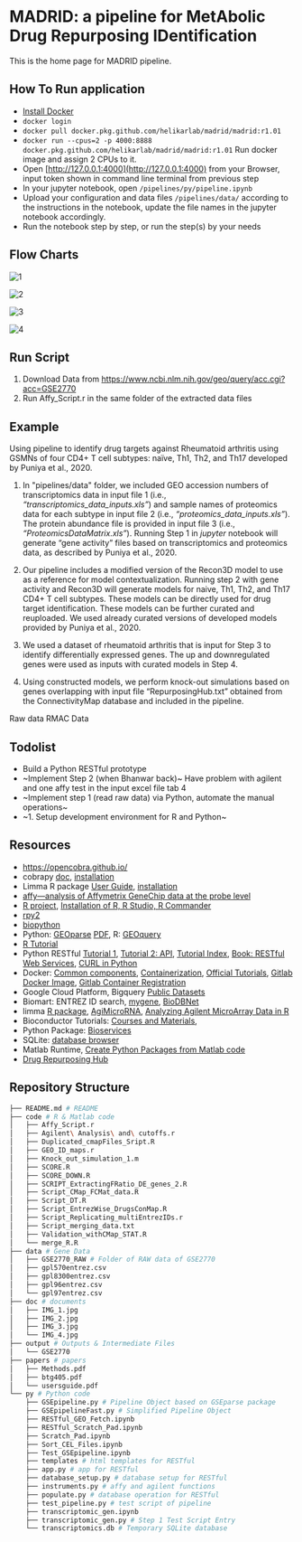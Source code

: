 # MADRID: a pipeline for MetAbolic Drug Repurposing IDentification

This is the home page for MADRID pipeline.

## How To Run application
- [Install Docker](https://docs.docker.com/install/)
- `docker login`
- `docker pull docker.pkg.github.com/helikarlab/madrid/madrid:r1.01`
- `docker run --cpus=2 -p 4000:8888 docker.pkg.github.com/helikarlab/madrid/madrid:r1.01` Run docker image and assign 2 CPUs to it.
- Open [http://127.0.0.1:4000](http://127.0.0.1:4000) from your Browser, input token shown in command line terminal from previous step
- In your jupyter notebook, open `/pipelines/py/pipeline.ipynb`
- Upload your configuration and data files `/pipelines/data/` according to the instructions in the notebook, update the file names in the jupyter notebook accordingly.
- Run the notebook step by step, or run the step(s) by your needs








## Flow Charts
![1](./doc/IMG_1.jpg)

![2](./doc/IMG_2.jpg)

![3](./doc/IMG_3.jpg)

![4](./doc/IMG_4.jpg)

## Run Script
1. Download Data from https://www.ncbi.nlm.nih.gov/geo/query/acc.cgi?acc=GSE2770
2. Run Affy_Script.r in the same folder of the extracted data files


## Example

Using pipeline to identify drug targets against Rheumatoid arthritis using GSMNs of four CD4+ T cell subtypes: naïve, Th1, Th2, and Th17 developed by Puniya et al., 2020. 

1. In "pipelines/data" folder, we included GEO accession numbers of transcriptomics data in input file 1 (i.e., _“transcriptomics_data_inputs.xls”_) and sample names of proteomics data for each subtype in input file 2 (i.e., _“proteomics_data_inputs.xls”_). The protein abundance file is provided in input file 3 (i.e., _“ProteomicsDataMatrix.xls”_). Running Step 1 in _jupyter_ notebook will generate “gene activity” files based on transcriptomics and proteomics data, as described by Puniya et al., 2020. 

2. Our pipeline includes a modified version of the Recon3D model to use as a reference for model contextualization. Running step 2 with gene activity and Recon3D will generate models for naive, Th1, Th2, and Th17 CD4+ T cell subtypes. These models can be directly used for drug target identification. These models can be further curated and reuploaded. We used already curated versions of developed models provided by Puniya et al., 2020. 

3. We used a dataset of rheumatoid arthritis that is input for Step 3 to identify differentially expressed genes. The up and downregulated genes were used as inputs with curated models in Step 4. 

4. Using constructed models, we perform knock-out simulations based on genes overlapping with input file “RepurposingHub.txt” obtained from the ConnectivityMap database and included in the pipeline. 

Raw data
RMAC Data

## Todolist
* Build a Python RESTful prototype
* ~Implement Step 2 (when Bhanwar back)~ Have problem with agilent and one affy test in the input excel file tab 4
* ~Implement step 1 (read raw data) via Python, automate the manual operations~
* ~1. Setup development environment for R and Python~



## Resources
* https://opencobra.github.io/
* cobrapy [doc](https://cobrapy.readthedocs.io/en/stable/), [installation](https://github.com/opencobra/cobrapy/blob/master/INSTALL.rst)
* Limma R package [User Guide](https://www.bioconductor.org/packages/release/bioc/vignettes/limma/inst/doc/usersguide.pdf), [installation](https://bioconductor.org/packages/release/bioc/html/limma.html)
* [affy—analysis of Affymetrix GeneChip data at the probe level](./papers/btg405.pdf)
* [R project](https://www.r-project.org/), [Installation of R, R Studio, R Commander](https://www.andrewheiss.com/blog/2012/04/17/install-r-rstudio-r-commander-windows-osx/)
* [rpy2](https://rpy2.readthedocs.io)
* [biopython](https://biopython.org/wiki/Packages)
* Python: [GEOparse](https://geoparse.readthedocs.io/) [PDF](./doc/geoparse.pdf), R: [GEOquery](https://bioconductor.org/packages/release/bioc/html/GEOquery.html)
* [R Tutorial](https://www.cyclismo.org/tutorial/R/index.html)
* Python RESTful [Tutorial 1](https://kite.com/blog/python/flask-sqlalchemy-tutorial/), [Tutorial 2: API](https://kite.com/blog/python/flask-restful-api-tutorial/), [Tutorial Index](https://realpython.com/tutorials/api/), [Book: RESTful Web Services](http://restfulwebapis.org/RESTful_Web_Services/), [CURL in Python](https://curl.trillworks.com/#python)
* Docker: [Common components](https://www.digitalocean.com/community/tutorials/the-docker-ecosystem-an-introduction-to-common-components), [Containerization](https://www.digitalocean.com/community/tutorials/the-docker-ecosystem-an-overview-of-containerization), [Official Tutorials](https://docs.docker.com/get-started/), [Gitlab Docker Image](https://docs.gitlab.com/ee/ci/docker/using_docker_build.html), [Gitlab Container Registration](https://docs.gitlab.com/ee/user/packages/container_registry/)
* Google Cloud Platform, Bigquery [Public Datasets](https://www.reddit.com/r/bigquery/wiki/datasets)
* Biomart: ENTREZ ID search, [mygene](https://mygene.info/), [BioDBNet](https://biodbnet-abcc.ncifcrf.gov/db/db2db.php)
* limma [R package](http://bioconductor.org/packages/release/bioc/html/limma.html), [AgiMicroRNA](https://bioconductor.org/packages/release/bioc/html/AgiMicroRna.html), [Analyzing Agilent MicroArray Data in R](https://support.bioconductor.org/p/96655/)
* Bioconductor Tutorials: [Courses and Materials](http://master.bioconductor.org/help/course-materials/),
* Python Package: [Bioservices](https://bioservices.readthedocs.io/en/master/)
* SQLite: [database browser](https://sqlitebrowser.org/dl/)
* Matlab Runtime, [Create Python Packages from Matlab code](https://www.mathworks.com/help/compiler_sdk/gs/create-a-python-application-with-matlab-code.html)
* [Drug Repurposing Hub](https://clue.io/repurposing-app)






## Repository Structure

```bash
├── README.md # README
├── code # R & Matlab code
│   ├── Affy_Script.r
│   ├── Agilent\ Analysis\ and\ cutoffs.r
│   ├── Duplicated_cmapFiles_Sript.R
│   ├── GEO_ID_maps.r
│   ├── Knock_out_simulation_1.m
│   ├── SCORE.R
│   ├── SCORE_DOWN.R
│   ├── SCRIPT_ExtractingFRatio_DE_genes_2.R
│   ├── Script_CMap_FCMat_data.R
│   ├── Script_DT.R
│   ├── Script_EntrezWise_DrugsConMap.R
│   ├── Script_Replicating_multiEntrezIDs.r
│   ├── Script_merging_data.txt
│   ├── Validation_withCMap_STAT.R
│   └── merge_R.R
├── data # Gene Data
│   ├── GSE2770_RAW # Folder of RAW data of GSE2770
│   ├── gpl570entrez.csv
│   ├── gpl8300entrez.csv
│   ├── gpl96entrez.csv
│   └── gpl97entrez.csv
├── doc # documents
│   ├── IMG_1.jpg
│   ├── IMG_2.jpg
│   ├── IMG_3.jpg
│   └── IMG_4.jpg
├── output # Outputs & Intermediate Files
│   └── GSE2770
├── papers # papers
│   ├── Methods.pdf
│   ├── btg405.pdf
│   └── usersguide.pdf
└── py # Python code
    ├── GSEpipeline.py # Pipeline Object based on GSEparse package
    ├── GSEpipelineFast.py # Simplified Pipeline Object
    ├── RESTful_GEO_Fetch.ipynb
    ├── RESTful_Scratch_Pad.ipynb
    ├── Scratch_Pad.ipynb
    ├── Sort_CEL_Files.ipynb
    ├── Test_GSEpipeline.ipynb
    ├── templates # html templates for RESTful
    ├── app.py # app for RESTful
    ├── database_setup.py # database setup for RESTful
    ├── instruments.py # affy and agilent functions
    ├── populate.py # database operation for RESTful
    ├── test_pipeline.py # test script of pipeline
    ├── transcriptomic_gen.ipynb
    ├── transcriptomic_gen.py # Step 1 Test Script Entry
    └── transcriptomics.db # Temporary SQLite database
```
